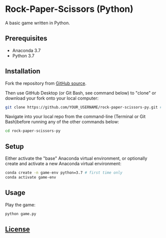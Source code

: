 # Rock-Paper-Scissors (Python)

A basic game written in Python.

## Prerequisites

  + Anaconda 3.7
  + Python 3.7

## Installation

Fork the repository from [GitHub source](https://github.com/prof-rossetti/rock-paper-scissors-py).

Then use GitHub Desktop (or Git Bash, see command below) to "clone" or download your fork onto your local computer:

```sh
git clone https://github.com/YOUR_USERNAME/rock-paper-scissors-py.git # this is the HTTP address, but you could alternatively use the SSH address
```

Navigate into your local repo from the command-line (Terminal or Git Bash)before running any of the other commands below:

```sh
cd rock-paper-scissors-py
```

## Setup

Either activate the "base" Anaconda virtual environment, or optionally create and activate a new Anaconda virtual environment:

```sh
conda create -n game-env python=3.7 # first time only
conda activate game-env
```

## Usage

Play the game:

```sh
python game.py
```

## [License](/LICENSE.md)
